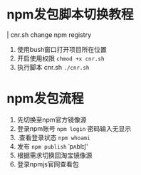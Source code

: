 # npm发包脚本切换教程
| cnr.sh change npm registry

1. 使用bush窗口打开项目所在位置
2. 开启使用权限 `chmod +x cnr.sh`
3. 执行脚本 cnr.sh  `./cnr.sh`

# npm发包流程

1. 先切换至npm官方镜像源
2. 登录npm账号 `npm login` 密码输入无显示
3. .查看登录状态 `npm whoami`
4. 发布 `npm publish` ˈpʌblɪʃ'
5. 根据需求切换回淘宝镜像源
6. 登录npmjs官网查看包